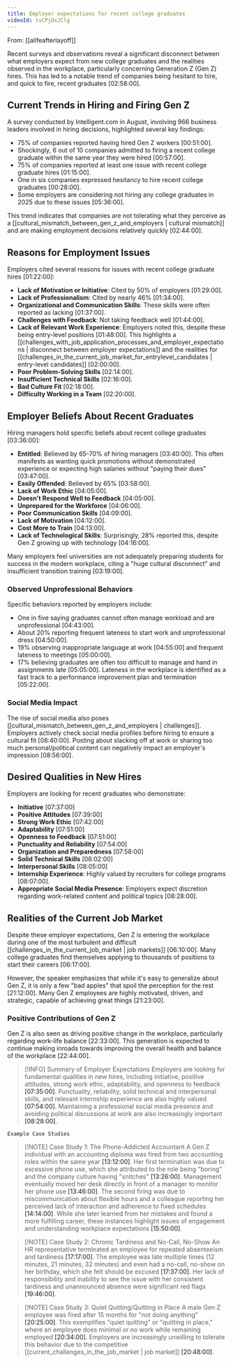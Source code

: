 ```yaml
---
title: Employer expectations for recent college graduates
videoId: tvCPjOxJClg
---
```


From: [[alifeafterlayoff]] <br/> 

Recent surveys and observations reveal a significant disconnect between what employers expect from new college graduates and the realities observed in the workplace, particularly concerning Generation Z (Gen Z) hires. This has led to a notable trend of companies being hesitant to hire, and quick to fire, recent graduates <a class="yt-timestamp" data-t="02:58:00">[02:58:00]</a>.

## Current Trends in Hiring and Firing Gen Z

A survey conducted by Intelligent.com in August, involving 966 business leaders involved in hiring decisions, highlighted several key findings:
*   75% of companies reported having hired Gen Z workers <a class="yt-timestamp" data-t="00:51:00">[00:51:00]</a>.
*   Shockingly, 6 out of 10 companies admitted to firing a recent college graduate within the same year they were hired <a class="yt-timestamp" data-t="00:57:00">[00:57:00]</a>.
*   75% of companies reported at least one issue with recent college graduate hires <a class="yt-timestamp" data-t="01:15:00">[01:15:00]</a>.
*   One in six companies expressed hesitancy to hire recent college graduates <a class="yt-timestamp" data-t="00:28:00">[00:28:00]</a>.
*   Some employers are considering not hiring any college graduates in 2025 due to these issues <a class="yt-timestamp" data-t="05:36:00">[05:36:00]</a>.

This trend indicates that companies are not tolerating what they perceive as a [[cultural_mismatch_between_gen_z_and_employers | cultural mismatch]] and are making employment decisions relatively quickly <a class="yt-timestamp" data-t="02:44:00">[02:44:00]</a>.

## Reasons for Employment Issues

Employers cited several reasons for issues with recent college graduate hires <a class="yt-timestamp" data-t="01:22:00">[01:22:00]</a>:

*   **Lack of Motivation or Initiative**: Cited by 50% of employers <a class="yt-timestamp" data-t="01:29:00">[01:29:00]</a>.
*   **Lack of Professionalism**: Cited by nearly 46% <a class="yt-timestamp" data-t="01:34:00">[01:34:00]</a>.
*   **Organizational and Communication Skills**: These skills were often reported as lacking <a class="yt-timestamp" data-t="01:37:00">[01:37:00]</a>.
*   **Challenges with Feedback**: Not taking feedback well <a class="yt-timestamp" data-t="01:44:00">[01:44:00]</a>.
*   **Lack of Relevant Work Experience**: Employers noted this, despite these being entry-level positions <a class="yt-timestamp" data-t="01:48:00">[01:48:00]</a>. This highlights a [[challenges_with_job_application_processes_and_employer_expectations | disconnect between employer expectations]] and the realities for [[challenges_in_the_current_job_market_for_entrylevel_candidates | entry-level candidates]] <a class="yt-timestamp" data-t="02:00:00">[02:00:00]</a>.
*   **Poor Problem-Solving Skills** <a class="yt-timestamp" data-t="02:14:00">[02:14:00]</a>.
*   **Insufficient Technical Skills** <a class="yt-timestamp" data-t="02:16:00">[02:16:00]</a>.
*   **Bad Culture Fit** <a class="yt-timestamp" data-t="02:18:00">[02:18:00]</a>.
*   **Difficulty Working in a Team** <a class="yt-timestamp" data-t="02:20:00">[02:20:00]</a>.

## Employer Beliefs About Recent Graduates

Hiring managers hold specific beliefs about recent college graduates <a class="yt-timestamp" data-t="03:36:00">[03:36:00]</a>:
*   **Entitled**: Believed by 65-70% of hiring managers <a class="yt-timestamp" data-t="03:40:00">[03:40:00]</a>. This often manifests as wanting quick promotions without demonstrated experience or expecting high salaries without "paying their dues" <a class="yt-timestamp" data-t="03:47:00">[03:47:00]</a>.
*   **Easily Offended**: Believed by 65% <a class="yt-timestamp" data-t="03:58:00">[03:58:00]</a>.
*   **Lack of Work Ethic** <a class="yt-timestamp" data-t="04:05:00">[04:05:00]</a>.
*   **Doesn't Respond Well to Feedback** <a class="yt-timestamp" data-t="04:05:00">[04:05:00]</a>.
*   **Unprepared for the Workforce** <a class="yt-timestamp" data-t="04:06:00">[04:06:00]</a>.
*   **Poor Communication Skills** <a class="yt-timestamp" data-t="04:09:00">[04:09:00]</a>.
*   **Lack of Motivation** <a class="yt-timestamp" data-t="04:12:00">[04:12:00]</a>.
*   **Cost More to Train** <a class="yt-timestamp" data-t="04:13:00">[04:13:00]</a>.
*   **Lack of Technological Skills**: Surprisingly, 28% reported this, despite Gen Z growing up with technology <a class="yt-timestamp" data-t="04:16:00">[04:16:00]</a>.

Many employers feel universities are not adequately preparing students for success in the modern workplace, citing a "huge cultural disconnect" and insufficient transition training <a class="yt-timestamp" data-t="03:19:00">[03:19:00]</a>.

### Observed Unprofessional Behaviors

Specific behaviors reported by employers include:
*   One in five saying graduates cannot often manage workload and are unprofessional <a class="yt-timestamp" data-t="04:43:00">[04:43:00]</a>.
*   About 20% reporting frequent lateness to start work and unprofessional dress <a class="yt-timestamp" data-t="04:50:00">[04:50:00]</a>.
*   19% observing inappropriate language at work <a class="yt-timestamp" data-t="04:55:00">[04:55:00]</a> and frequent lateness to meetings <a class="yt-timestamp" data-t="05:00:00">[05:00:00]</a>.
*   17% believing graduates are often too difficult to manage and hand in assignments late <a class="yt-timestamp" data-t="05:05:00">[05:05:00]</a>. Lateness in the workplace is identified as a fast track to a performance improvement plan and termination <a class="yt-timestamp" data-t="05:22:00">[05:22:00]</a>.

### Social Media Impact
The rise of social media also poses [[cultural_mismatch_between_gen_z_and_employers | challenges]]. Employers actively check social media profiles before hiring to ensure a cultural fit <a class="yt-timestamp" data-t="08:40:00">[08:40:00]</a>. Posting about slacking off at work or sharing too much personal/political content can negatively impact an employer's impression <a class="yt-timestamp" data-t="08:56:00">[08:56:00]</a>.

## Desired Qualities in New Hires

Employers are looking for recent graduates who demonstrate:
*   **Initiative** <a class="yt-timestamp" data-t="07:37:00">[07:37:00]</a>
*   **Positive Attitudes** <a class="yt-timestamp" data-t="07:39:00">[07:39:00]</a>
*   **Strong Work Ethic** <a class="yt-timestamp" data-t="07:42:00">[07:42:00]</a>
*   **Adaptability** <a class="yt-timestamp" data-t="07:51:00">[07:51:00]</a>
*   **Openness to Feedback** <a class="yt-timestamp" data-t="07:51:00">[07:51:00]</a>
*   **Punctuality and Reliability** <a class="yt-timestamp" data-t="07:54:00">[07:54:00]</a>
*   **Organization and Preparedness** <a class="yt-timestamp" data-t="07:58:00">[07:58:00]</a>
*   **Solid Technical Skills** <a class="yt-timestamp" data-t="08:02:00">[08:02:00]</a>
*   **Interpersonal Skills** <a class="yt-timestamp" data-t="08:05:00">[08:05:00]</a>
*   **Internship Experience**: Highly valued by recruiters for college programs <a class="yt-timestamp" data-t="08:07:00">[08:07:00]</a>.
*   **Appropriate Social Media Presence**: Employers expect discretion regarding work-related content and political topics <a class="yt-timestamp" data-t="08:28:00">[08:28:00]</a>.

## Realities of the Current Job Market
Despite these employer expectations, Gen Z is entering the workplace during one of the most turbulent and difficult [[challenges_in_the_current_job_market | job markets]] <a class="yt-timestamp" data-t="06:10:00">[06:10:00]</a>. Many college graduates find themselves applying to thousands of positions to start their careers <a class="yt-timestamp" data-t="06:17:00">[06:17:00]</a>.

However, the speaker emphasizes that while it's easy to generalize about Gen Z, it is only a few "bad apples" that spoil the perception for the rest <a class="yt-timestamp" data-t="21:12:00">[21:12:00]</a>. Many Gen Z employees are highly motivated, driven, and strategic, capable of achieving great things <a class="yt-timestamp" data-t="21:23:00">[21:23:00]</a>.

### Positive Contributions of Gen Z
Gen Z is also seen as driving positive change in the workplace, particularly regarding work-life balance <a class="yt-timestamp" data-t="22:33:00">[22:33:00]</a>. This generation is expected to continue making inroads towards improving the overall health and balance of the workplace <a class="yt-timestamp" data-t="22:44:00">[22:44:00]</a>.

> [!INFO] Summary of Employer Expectations
> Employers are looking for fundamental qualities in new hires, including initiative, positive attitudes, strong work ethic, adaptability, and openness to feedback <a class="yt-timestamp" data-t="07:35:00">[07:35:00]</a>. Punctuality, reliability, solid technical and interpersonal skills, and relevant internship experience are also highly valued <a class="yt-timestamp" data-t="07:54:00">[07:54:00]</a>. Maintaining a professional social media presence and avoiding political discussions at work are also increasingly important <a class="yt-timestamp" data-t="08:28:00">[08:28:00]</a>.

```
Example Case Studies
```
> [!NOTE] Case Study 1: The Phone-Addicted Accountant
> A Gen Z individual with an accounting diploma was fired from two accounting roles within the same year <a class="yt-timestamp" data-t="13:12:00">[13:12:00]</a>. Her first termination was due to excessive phone use, which she attributed to the role being "boring" and the company culture having "snitches" <a class="yt-timestamp" data-t="13:26:00">[13:26:00]</a>. Management eventually moved her desk directly in front of a manager to monitor her phone use <a class="yt-timestamp" data-t="13:46:00">[13:46:00]</a>. The second firing was due to miscommunication about flexible hours and a colleague reporting her perceived lack of interaction and adherence to fixed schedules <a class="yt-timestamp" data-t="14:14:00">[14:14:00]</a>. While she later learned from her mistakes and found a more fulfilling career, these instances highlight issues of engagement and understanding workplace expectations <a class="yt-timestamp" data-t="15:50:00">[15:50:00]</a>.

> [!NOTE] Case Study 2: Chronic Tardiness and No-Call, No-Show
> An HR representative terminated an employee for repeated absenteeism and tardiness <a class="yt-timestamp" data-t="17:17:00">[17:17:00]</a>. The employee was late multiple times (12 minutes, 21 minutes, 32 minutes) and even had a no-call, no-show on her birthday, which she felt should be excused <a class="yt-timestamp" data-t="17:37:00">[17:37:00]</a>. Her lack of responsibility and inability to see the issue with her consistent tardiness and unannounced absence were significant red flags <a class="yt-timestamp" data-t="19:46:00">[19:46:00]</a>.

> [!NOTE] Case Study 3: Quiet Quitting/Quitting in Place
> A male Gen Z employee was fired after 15 months for "not doing anything" <a class="yt-timestamp" data-t="20:25:00">[20:25:00]</a>. This exemplifies "quiet quitting" or "quitting in place," where an employee does minimal or no work while remaining employed <a class="yt-timestamp" data-t="20:34:00">[20:34:00]</a>. Employers are increasingly unwilling to tolerate this behavior due to the competitive [[current_challenges_in_the_job_market | job market]] <a class="yt-timestamp" data-t="20:48:00">[20:48:00]</a>.